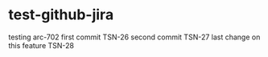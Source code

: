 # test-github-jira

testing arc-702
first commit TSN-26
second commit TSN-27
last change on this feature TSN-28
